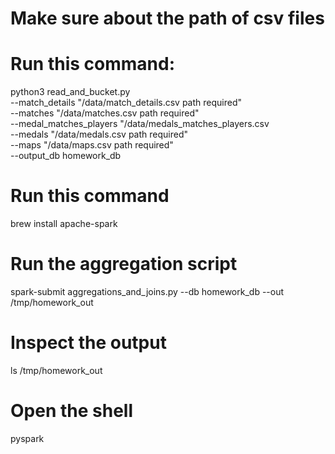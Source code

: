 # Make sure about the path of csv files

# Run this command:
python3 read_and_bucket.py \
  --match_details "/data/match_details.csv path required" \
  --matches "/data/matches.csv path required" \
  --medal_matches_players "/data/medals_matches_players.csv \
  --medals "/data/medals.csv path required" \
  --maps "/data/maps.csv path required" \
  --output_db homework_db

# Run this command
brew install apache-spark

# Run the aggregation script
spark-submit aggregations_and_joins.py --db homework_db --out /tmp/homework_out

# Inspect the output
ls /tmp/homework_out

# Open the shell
pyspark


